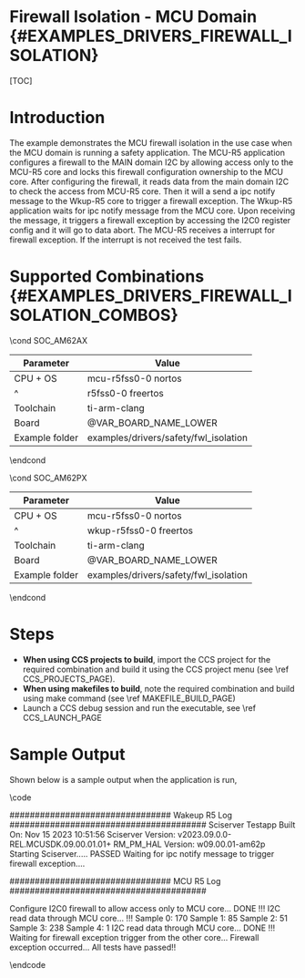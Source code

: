 # Firewall Isolation - MCU Domain {#EXAMPLES_DRIVERS_FIREWALL_ISOLATION}

[TOC]

# Introduction

The example demonstrates the MCU firewall isolation in the use case when the MCU domain is running a safety application.
The MCU-R5 application configures a firewall to the MAIN domain I2C by allowing access only to the MCU-R5 core and locks
this firewall configuration ownership to the MCU core. After configuring the firewall, it reads data from the main domain
I2C to check the access from MCU-R5 core. Then it will a send a ipc notify message to the Wkup-R5 core to trigger a
firewall exception.
The Wkup-R5 application waits for ipc notify message from the MCU core. Upon receiving the message, it triggers a firewall exception by accessing the I2C0 register config and it will go to data abort.
The MCU-R5 receives a interrupt for firewall exception. If the interrupt is not received the test fails.

# Supported Combinations {#EXAMPLES_DRIVERS_FIREWALL_ISOLATION_COMBOS}

\cond SOC_AM62AX

 Parameter      | Value
 ---------------|-----------
 CPU + OS       | mcu-r5fss0-0 nortos
 ^              | r5fss0-0 freertos
 Toolchain      | ti-arm-clang
 Board          | @VAR_BOARD_NAME_LOWER
 Example folder | examples/drivers/safety/fwl_isolation

\endcond

\cond SOC_AM62PX

 Parameter      | Value
 ---------------|-----------
 CPU + OS       | mcu-r5fss0-0 nortos
 ^              | wkup-r5fss0-0 freertos
 Toolchain      | ti-arm-clang
 Board          | @VAR_BOARD_NAME_LOWER
 Example folder | examples/drivers/safety/fwl_isolation

\endcond

# Steps

- **When using CCS projects to build**, import the CCS project for the required combination
  and build it using the CCS project menu (see \ref CCS_PROJECTS_PAGE).
- **When using makefiles to build**, note the required combination and build using
  make command (see \ref MAKEFILE_BUILD_PAGE)
- Launch a CCS debug session and run the executable, see \ref CCS_LAUNCH_PAGE


# Sample Output

Shown below is a sample output when the application is run,

\code

################################ Wakeup R5 Log #######################################
Sciserver Testapp Built On: Nov 15 2023 10:51:56
Sciserver Version: v2023.09.0.0-REL.MCUSDK.09.00.01.01+
RM_PM_HAL Version: w09.00.01-am62p
Starting Sciserver..... PASSED
Waiting for ipc notify message to trigger firewall exception....


################################ MCU R5 Log #######################################

Configure I2C0 firewall to allow access only to MCU core... DONE !!!
I2C read data through MCU core... !!!
Sample 0: 170
Sample 1: 85
Sample 2: 51
Sample 3: 238
Sample 4: 1
I2C read data through MCU core... DONE !!!
Waiting for firewall exception trigger from the other core...
Firewall exception occurred...
All tests have passed!!

\endcode
